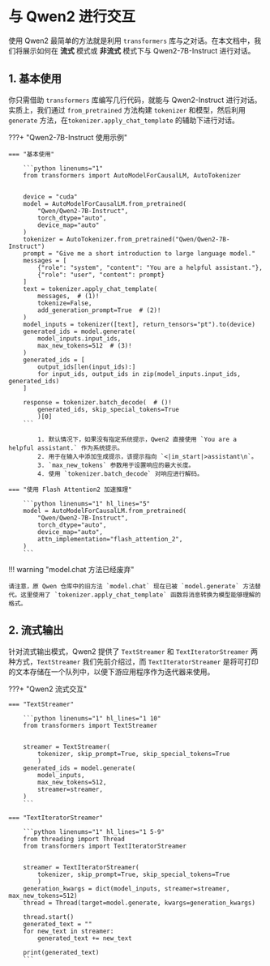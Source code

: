 # 与 Qwen2 进行交互

使用 Qwen2 最简单的方法就是利用 `transformers` 库与之对话。在本文档中，我们将展示如何在 **流式** 模式或 **非流式** 模式下与 Qwen2-7B-Instruct 进行对话。

## 1. 基本使用

你只需借助 `transformers` 库编写几行代码，就能与 Qwen2-Instruct 进行对话。实质上，我们通过 `from_pretrained` 方法构建 `tokenizer` 和模型，然后利用 `generate` 方法，在`tokenizer.apply_chat_template` 的辅助下进行对话。

???+ "Qwen2-7B-Instruct 使用示例"

    === "基本使用"

        ```python linenums="1"
        from transformers import AutoModelForCausalLM, AutoTokenizer
        
        
        device = "cuda"
        model = AutoModelForCausalLM.from_pretrained(
            "Qwen/Qwen2-7B-Instruct",
            torch_dtype="auto",
            device_map="auto"
        )
        tokenizer = AutoTokenizer.from_pretrained("Qwen/Qwen2-7B-Instruct")
        prompt = "Give me a short introduction to large language model."
        messages = [
            {"role": "system", "content": "You are a helpful assistant."},
            {"role": "user", "content": prompt}
        ]
        text = tokenizer.apply_chat_template(
            messages,  # (1)!
            tokenize=False,
            add_generation_prompt=True  # (2)!
        )
        model_inputs = tokenizer([text], return_tensors="pt").to(device)
        generated_ids = model.generate(
            model_inputs.input_ids,
            max_new_tokens=512  # (3)!
        )
        generated_ids = [
            output_ids[len(input_ids):] 
            for input_ids, output_ids in zip(model_inputs.input_ids, generated_ids)
        ]

        response = tokenizer.batch_decode(  # ()!
            generated_ids, skip_special_tokens=True
            )[0]
        ```

            1. 默认情况下，如果没有指定系统提示，Qwen2 直接使用 `You are a helpful assistant.` 作为系统提示。
            2. 用于在输入中添加生成提示，该提示指向 `<|im_start|>assistant\n`。
            3. `max_new_tokens` 参数用于设置响应的最大长度。
            4. 使用 `tokenizer.batch_decode` 对响应进行解码。

    === "使用 Flash Attention2 加速推理"

        ```python linenums="1" hl_lines="5"
        model = AutoModelForCausalLM.from_pretrained(
            "Qwen/Qwen2-7B-Instruct",
            torch_dtype="auto",
            device_map="auto",
            attn_implementation="flash_attention_2",
        )
        ```


!!! warning "model.chat 方法已经废弃"

    请注意，原 Qwen 仓库中的旧方法 `model.chat` 现在已被 `model.generate` 方法替代。这里使用了 `tokenizer.apply_chat_template` 函数将消息转换为模型能够理解的格式。

## 2. 流式输出

针对流式输出模式，Qwen2 提供了 `TextStreamer` 和 `TextIteratorStreamer` 两种方式，`TextStreamer` 我们先前介绍过，而 `TextIteratorStreamer` 是将可打印的文本存储在一个队列中，以便下游应用程序作为迭代器来使用。

???+ "Qwen2 流式交互"

    === "TextStreamer"

        ```python linenums="1" hl_lines="1 10"
        from transformers import TextStreamer


        streamer = TextStreamer(
            tokenizer, skip_prompt=True, skip_special_tokens=True
            )
        generated_ids = model.generate(
            model_inputs,
            max_new_tokens=512,
            streamer=streamer,
        )
        ```

    === "TextIteratorStreamer"

        ```python linenums="1" hl_lines="1 5-9"
        from threading import Thread
        from transformers import TextIteratorStreamer


        streamer = TextIteratorStreamer(
            tokenizer, skip_prompt=True, skip_special_tokens=True
            )
        generation_kwargs = dict(model_inputs, streamer=streamer, max_new_tokens=512)
        thread = Thread(target=model.generate, kwargs=generation_kwargs)

        thread.start()
        generated_text = ""
        for new_text in streamer:
            generated_text += new_text
        
        print(generated_text)
        ```
